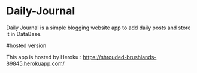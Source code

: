 # Daily-Journal

Daily Journal is a simple blogging website app to add daily posts and store it in DataBase.


#hosted version

This app is hosted by Heroku :   https://shrouded-brushlands-89845.herokuapp.com/






